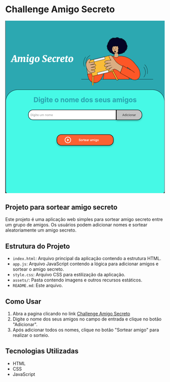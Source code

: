 # Challenge Amigo Secreto
![Visual Da Pagina](./assets/ChallengeAmigoSecreto.png)

## Projeto para sortear amigo secreto

Este projeto é uma aplicação web simples para sortear amigo secreto entre um grupo de amigos. Os usuários podem adicionar nomes e sortear aleatoriamente um amigo secreto.

## Estrutura do Projeto

- `index.html`: Arquivo principal da aplicação contendo a estrutura HTML.
- `app.js`: Arquivo JavaScript contendo a lógica para adicionar amigos e sortear o amigo secreto.
- `style.css`: Arquivo CSS para estilização da aplicação.
- `assets/`: Pasta contendo imagens e outros recursos estáticos.
- `README.md`: Este arquivo.

## Como Usar

1. Abra a pagina clicando no link [Challenge Amigo Secreto](https://dericksoares88.github.io/challenge-AmigoSecreto-ONE/)
2. Digite o nome dos seus amigos no campo de entrada e clique no botão "Adicionar".
3. Após adicionar todos os nomes, clique no botão "Sortear amigo" para realizar o sorteio.

## Tecnologias Utilizadas

- HTML
- CSS
- JavaScript
